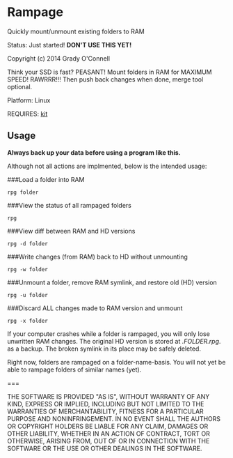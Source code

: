 Rampage
===
Quickly mount/unmount existing folders to RAM

Status: Just started! **DON'T USE THIS YET!**

Copyright (c) 2014 Grady O'Connell

Think your SSD is fast? PEASANT!
Mount folders in RAM for MAXIMUM SPEED! RAWRRR!!!
Then push back changes when done, merge tool optional.

Platform: Linux


REQUIRES: [kit](http://github.com/flipcoder/kit)

## Usage

**Always back up your data before using a program like this.**

Although not all actions are implmented, below is the intended usage:

###Load a folder into RAM
```
rpg folder
```

###View the status of all rampaged folders
```
rpg
```

###View diff between RAM and HD versions
```
rpg -d folder
```

###Write changes (from RAM) back to HD without unmounting
```
rpg -w folder
```

###Unmount a folder, remove RAM symlink, and restore old (HD) version
```
rpg -u folder
```

###Discard ALL changes made to RAM version and unmount
```
rpg -x folder
```

If your computer crashes while a folder is rampaged, you will only lose unwritten RAM changes.
The original HD version is stored at *.FOLDER.rpg*. as a backup.  The broken symlink in its
place may be safely deleted.

Right now, folders are rampaged on a folder-name-basis.
You will not yet be able to rampage folders of similar names (yet).

===

THE SOFTWARE IS PROVIDED "AS IS", WITHOUT WARRANTY OF ANY KIND, EXPRESS OR IMPLIED, INCLUDING BUT NOT LIMITED TO THE WARRANTIES OF MERCHANTABILITY, FITNESS FOR A PARTICULAR PURPOSE AND NONINFRINGEMENT. IN NO EVENT SHALL THE AUTHORS OR COPYRIGHT HOLDERS BE LIABLE FOR ANY CLAIM, DAMAGES OR OTHER LIABILITY, WHETHER IN AN ACTION OF CONTRACT, TORT OR OTHERWISE, ARISING FROM, OUT OF OR IN CONNECTION WITH THE SOFTWARE OR THE USE OR OTHER DEALINGS IN THE SOFTWARE.

